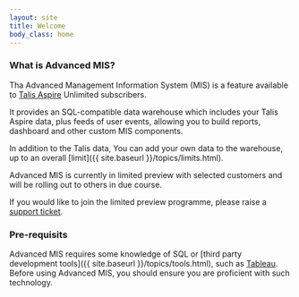 ```yaml
---
layout: site
title: Welcome
body_class: home
---
```


### What is Advanced MIS?

Tha Advanced Management Information System (MIS) is a feature available to [Talis Aspire](https://www.talis.com) Unlimited subscribers.

It provides an SQL-compatible data warehouse which includes your Talis Aspire data, plus feeds of user events, allowing you to build reports, dashboard and other custom MIS components.

In addition to the Talis data, You can add your own data to the warehouse, up to an overall [limit]({{ site.baseurl }}/topics/limits.html).

Advanced MIS is currently in limited preview with selected customers and will be rolling out to others in due course.

If you would like to join the limited preview programme, please raise a [support ticket](https://support.talis.com).

### Pre-requisits

Advanced MIS requires some knowledge of SQL or [third party development tools]({{ site.baseurl }}/topics/tools.html), such as [Tableau](https://www.tableau.com). Before using Advanced MIS, you should ensure you are proficient with such technology.



